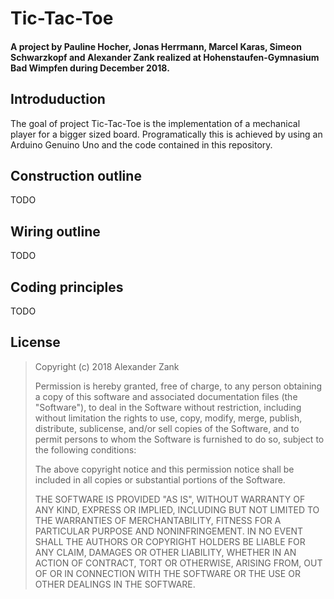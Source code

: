 # Tic-Tac-Toe
#### A project by Pauline Hocher, Jonas Herrmann, Marcel Karas, Simeon Schwarzkopf and Alexander Zank realized at Hohenstaufen-Gymnasium Bad Wimpfen during December 2018.

## Introduduction
The goal of project Tic-Tac-Toe is the implementation of a mechanical player for a bigger sized board. Programatically this is achieved by using an Arduino Genuino Uno and the code contained in this repository.

## Construction outline
TODO

## Wiring outline
TODO

## Coding principles
TODO

## License

>Copyright (c) 2018 Alexander Zank
>
>Permission is hereby granted, free of charge, to any person obtaining a copy
of this software and associated documentation files (the "Software"), to deal
in the Software without restriction, including without limitation the rights
to use, copy, modify, merge, publish, distribute, sublicense, and/or sell
copies of the Software, and to permit persons to whom the Software is
furnished to do so, subject to the following conditions:
>
>The above copyright notice and this permission notice shall be included in all
copies or substantial portions of the Software.
>
>THE SOFTWARE IS PROVIDED "AS IS", WITHOUT WARRANTY OF ANY KIND, EXPRESS OR
IMPLIED, INCLUDING BUT NOT LIMITED TO THE WARRANTIES OF MERCHANTABILITY,
FITNESS FOR A PARTICULAR PURPOSE AND NONINFRINGEMENT. IN NO EVENT SHALL THE
AUTHORS OR COPYRIGHT HOLDERS BE LIABLE FOR ANY CLAIM, DAMAGES OR OTHER
LIABILITY, WHETHER IN AN ACTION OF CONTRACT, TORT OR OTHERWISE, ARISING FROM,
OUT OF OR IN CONNECTION WITH THE SOFTWARE OR THE USE OR OTHER DEALINGS IN THE
SOFTWARE.